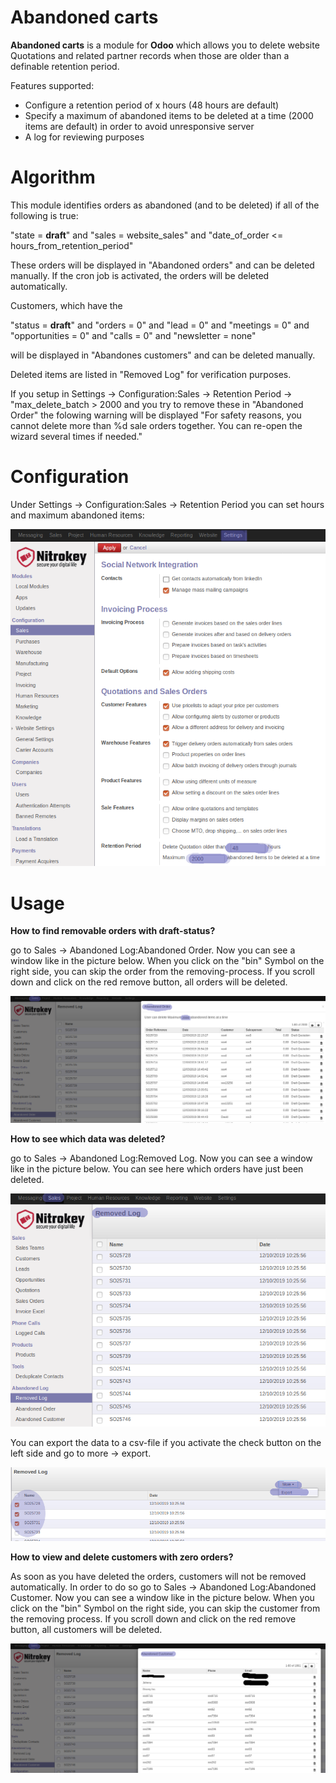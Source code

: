 Abandoned carts
===============

__Abandoned carts__ is a module for __Odoo__ which allows you to delete website
Quotations and  related partner records when those are older than a definable retention period.

Features supported:
* Configure a retention period of x hours (48 hours are default)
* Specify a maximum of abandoned items to be deleted at a time (2000 items are default) in order to avoid unresponsive server
* A log for reviewing purposes

Algorithm
=========

This module identifies orders as abandoned (and to be deleted) if all of the following is true:

"state = __draft__" and "sales = website_sales" and "date_of_order <= hours_from_retention_period"

These orders will be displayed in "Abandoned orders" and can be deleted manually. If the cron job is activated, the orders will be deleted automatically.

Customers, which have the 

"status = __draft__" and "orders = 0" and "lead = 0" and "meetings = 0" and "opportunities = 0" and "calls = 0" and "newsletter = none" 

will be displayed in "Abandones customers" and can be deleted manually.

Deleted items are listed in "Removed Log" for verification purposes.

If you setup in Settings -> Configuration:Sales -> Retention Period -> "max_delete_batch > 2000 and you try to remove these in "Abandoned Order" the folowing warning will be displayed "For safety reasons, you cannot delete more than %d sale orders together. You can re-open the wizard several times if needed."

Configuration
=============

Under Settings -> Configuration:Sales -> Retention Period you can set hours
and maximum abandoned items:

![Configuration](/abandoned_carts/images/1_settings.png)

Usage
=====

__How to find removable orders with draft-status?__

go to Sales -> Abandoned Log:Abandoned Order. Now you can see a window like in the picture below. When you click
on the "bin" Symbol on the right side, you can skip the order from the removing-process. If you scroll down and click on the red remove button, all orders will be deleted.

![Abandoned_order](/abandoned_carts/images/2_abandoned_order.png)

__How to see which data was deleted?__

go to Sales -> Abandoned Log:Removed Log. Now you can see a window like in the picture below. You can see here which orders have just been deleted. 

![Removed_Log](/abandoned_carts/images/3_removed_log.png)

You can export the data to a csv-file if you activate the check button on the left side and go to more -> export.

![export](/abandoned_carts/images/5_export.png)

__How to view and delete customers with zero orders?__

As soon as you have deleted the orders, customers will not be removed automatically. In order to do so
go to Sales -> Abandoned Log:Abandoned Customer. Now you can see a window like in the picture below. When you click
on the "bin" Symbol on the right side, you can skip the customer from the removing process. If you scroll down and click on the red remove button, all customers will be deleted.

![Abandoned_customers](/abandoned_carts/images/4_abandoned_customer.png)
